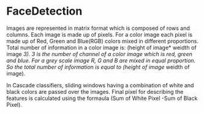 # FaceDetection
Images are represented in matrix format which is composed of rows and columns.
Each image is made up of pixels. For a color image each pixel is made up of Red, Green and Blue(RGB) colors mixed in different proportions. Total number of information in a color image is: (height of image* weidth of image *3). 3 is the number of channel of a color image which is red, green and blue. For a grey scale image R, G and B are mixed in equal proportion. So the total number of information is equal to (height of image* weidth of image).


In Cascade classifiers, sliding windows having a combination of white and black colors are passed over the images. Final pixel for describing the features is calculated using the formaula (Sum of White Pixel -Sum of Black Pixel).
